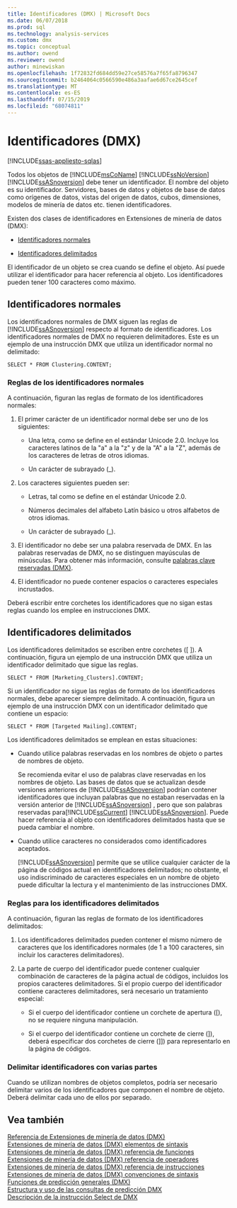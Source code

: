 ```yaml
---
title: Identificadores (DMX) | Microsoft Docs
ms.date: 06/07/2018
ms.prod: sql
ms.technology: analysis-services
ms.custom: dmx
ms.topic: conceptual
ms.author: owend
ms.reviewer: owend
author: minewiskan
ms.openlocfilehash: 1f72832fd684dd59e27ce58576a7f65fa8796347
ms.sourcegitcommit: b2464064c0566590e486a3aafae6d67ce2645cef
ms.translationtype: MT
ms.contentlocale: es-ES
ms.lasthandoff: 07/15/2019
ms.locfileid: "68074811"
---
```

# <a name="identifiers-dmx"></a>Identificadores (DMX)
[!INCLUDE[ssas-appliesto-sqlas](../includes/ssas-appliesto-sqlas.md)]

  Todos los objetos de [!INCLUDE[msCoName](../includes/msconame-md.md)] [!INCLUDE[ssNoVersion](../includes/ssnoversion-md.md)] [!INCLUDE[ssASnoversion](../includes/ssasnoversion-md.md)] debe tener un identificador. El nombre del objeto es su identificador. Servidores, bases de datos y objetos de base de datos como orígenes de datos, vistas del origen de datos, cubos, dimensiones, modelos de minería de datos etc. tienen identificadores.  
  
 Existen dos clases de identificadores en Extensiones de minería de datos (DMX):  
  
-   [Identificadores normales](#RegularIdentifiers)  
  
-   [Identificadores delimitados](#DelimitedIdentifiers)  
  
 El identificador de un objeto se crea cuando se define el objeto. Así puede utilizar el identificador para hacer referencia al objeto. Los identificadores pueden tener 100 caracteres como máximo.  
  
##  <a name="RegularIdentifiers"></a> Identificadores normales  
 Los identificadores normales de DMX siguen las reglas de [!INCLUDE[ssASnoversion](../includes/ssasnoversion-md.md)] respecto al formato de identificadores. Los identificadores normales de DMX no requieren delimitadores. Este es un ejemplo de una instrucción DMX que utiliza un identificador normal no delimitado:  
  
```  
SELECT * FROM Clustering.CONTENT;  
```  
  
### <a name="rules-for-regular-identifiers"></a>Reglas de los identificadores normales  
 A continuación, figuran las reglas de formato de los identificadores normales:  
  
1.  El primer carácter de un identificador normal debe ser uno de los siguientes:  
  
    -   Una letra, como se define en el estándar Unicode 2.0. Incluye los caracteres latinos de la "a" a la "z" y de la "A" a la "Z", además de los caracteres de letras de otros idiomas.  
  
    -   Un carácter de subrayado (_).  
  
2.  Los caracteres siguientes pueden ser:  
  
    -   Letras, tal como se define en el estándar Unicode 2.0.  
  
    -   Números decimales del alfabeto Latín básico u otros alfabetos de otros idiomas.  
  
    -   Un carácter de subrayado (_).  
  
3.  El identificador no debe ser una palabra reservada de DMX. En las palabras reservadas de DMX, no se distinguen mayúsculas de minúsculas. Para obtener más información, consulte [palabras clave reservadas &#40;DMX&#41;](../dmx/reserved-keywords-dmx.md).  
  
4.  El identificador no puede contener espacios o caracteres especiales incrustados.  
  
 Deberá escribir entre corchetes los identificadores que no sigan estas reglas cuando los emplee en instrucciones DMX.  
  
##  <a name="DelimitedIdentifiers"></a> Identificadores delimitados  
 Los identificadores delimitados se escriben entre corchetes ([ ]).  A continuación, figura un ejemplo de una instrucción DMX que utiliza un identificador delimitado que sigue las reglas.  
  
```  
SELECT * FROM [Marketing_Clusters].CONTENT;  
```  
  
 Si un identificador no sigue las reglas de formato de los identificadores normales, debe aparecer siempre delimitado. A continuación, figura un ejemplo de una instrucción DMX con un identificador delimitado que contiene un espacio:  
  
```  
SELECT * FROM [Targeted Mailing].CONTENT;  
```  
  
 Los identificadores delimitados se emplean en estas situaciones:  
  
-   Cuando utilice palabras reservadas en los nombres de objeto o partes de nombres de objeto.  
  
     Se recomienda evitar el uso de palabras clave reservadas en los nombres de objeto. Las bases de datos que se actualizan desde versiones anteriores de [!INCLUDE[ssASnoversion](../includes/ssasnoversion-md.md)] podrían contener identificadores que incluyan palabras que no estaban reservadas en la versión anterior de [!INCLUDE[ssASnoversion](../includes/ssasnoversion-md.md)] , pero que son palabras reservadas para[!INCLUDE[ssCurrent](../includes/sscurrent-md.md)] [!INCLUDE[ssASnoversion](../includes/ssasnoversion-md.md)]. Puede hacer referencia al objeto con identificadores delimitados hasta que se pueda cambiar el nombre.  
  
-   Cuando utilice caracteres no considerados como identificadores aceptados.  
  
     [!INCLUDE[ssASnoversion](../includes/ssasnoversion-md.md)] permite que se utilice cualquier carácter de la página de códigos actual en identificadores delimitados; no obstante, el uso indiscriminado de caracteres especiales en un nombre de objeto puede dificultar la lectura y el mantenimiento de las instrucciones DMX.  
  
### <a name="rules-for-delimited-identifiers"></a>Reglas para los identificadores delimitados  
 A continuación, figuran las reglas de formato de los identificadores delimitados:  
  
1.  Los identificadores delimitados pueden contener el mismo número de caracteres que los identificadores normales (de 1 a 100 caracteres, sin incluir los caracteres delimitadores).  
  
2.  La parte de cuerpo del identificador puede contener cualquier combinación de caracteres de la página actual de códigos, incluidos los propios caracteres delimitadores. Si el propio cuerpo del identificador contiene caracteres delimitadores, será necesario un tratamiento especial:  
  
    -   Si el cuerpo del identificador contiene un corchete de apertura ([), no se requiere ninguna manipulación.  
  
    -   Si el cuerpo del identificador contiene un corchete de cierre (]), deberá especificar dos corchetes de cierre (]]) para representarlo en la página de códigos.  
  
### <a name="delimiting-identifiers-with-multiple-parts"></a>Delimitar identificadores con varias partes  
 Cuando se utilizan nombres de objetos completos, podría ser necesario delimitar varios de los identificadores que componen el nombre de objeto. Deberá delimitar cada uno de ellos por separado.  
  
## <a name="see-also"></a>Vea también  
 [Referencia de Extensiones de minería de datos &#40;DMX&#41;](../dmx/data-mining-extensions-dmx-reference.md)   
 [Extensiones de minería de datos &#40;DMX&#41; elementos de sintaxis](../dmx/data-mining-extensions-dmx-syntax-elements.md)   
 [Extensiones de minería de datos &#40;DMX&#41; referencia de funciones](../dmx/data-mining-extensions-dmx-function-reference.md)   
 [Extensiones de minería de datos &#40;DMX&#41; referencia de operadores](../dmx/data-mining-extensions-dmx-operator-reference.md)   
 [Extensiones de minería de datos &#40;DMX&#41; referencia de instrucciones](../dmx/data-mining-extensions-dmx-statements.md)   
 [Extensiones de minería de datos &#40;DMX&#41; convenciones de sintaxis](../dmx/data-mining-extensions-dmx-syntax-conventions.md)   
 [Funciones de predicción generales &#40;DMX&#41;](../dmx/general-prediction-functions-dmx.md)   
 [Estructura y uso de las consultas de predicción DMX](../dmx/structure-and-usage-of-dmx-prediction-queries.md)   
 [Descripción de la instrucción Select de DMX](../dmx/understanding-the-dmx-select-statement.md)  
  
  
